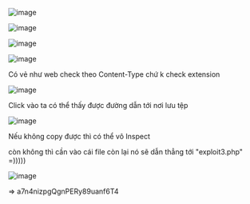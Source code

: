 ![image](https://github.com/nguyenngocdung18/RootMe/assets/134156226/bf77c762-1a8e-4596-94d2-8014427ab027)

![image](https://github.com/nguyenngocdung18/RootMe/assets/134156226/5901d6e9-d5db-48ad-b09b-67c84e2e19b9)

![image](https://github.com/nguyenngocdung18/RootMe/assets/134156226/305e2ce8-02fa-4bb5-b60f-27f0c8053d14)

![image](https://github.com/nguyenngocdung18/RootMe/assets/134156226/b0572f7e-29af-42a3-a122-106f1b778651)

Có vẻ như web check theo Content-Type chứ k check extension

![image](https://github.com/nguyenngocdung18/RootMe/assets/134156226/a8dd8ca1-b7c1-4af1-85f5-57914d384609)

Click vào ta có thể thấy được đường dẫn tới nơi lưu tệp

![image](https://github.com/nguyenngocdung18/RootMe/assets/134156226/c314ca63-002e-4af7-843c-1f7e09828aad)

Nếu không copy được thì có thể vô Inspect

 còn không thì cần vào cái file còn lại nó sẽ dẫn thẳng tới "exploit3.php" =)))))
 
![image](https://github.com/nguyenngocdung18/RootMe/assets/134156226/fdac864e-7f57-4589-be26-0c904fca9d4a)

=> a7n4nizpgQgnPERy89uanf6T4
